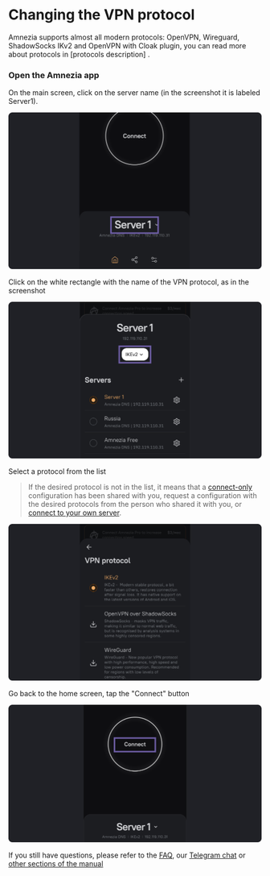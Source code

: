 # Changing the VPN protocol

Amnezia supports almost all modern protocols: OpenVPN, Wireguard, ShadowSocks IKv2 and OpenVPN with Cloak plugin, you can read more about protocols in [protocols description] .
&nbsp;

### Open the Amnezia app

On the main screen, click on the server name (in the screenshot it is labeled Server1).

![](https://raw.githubusercontent.com/amnezia-vpn/amnezia.org-content/master/docs/en/instructions/14_protocol-change/img/pc_en_1.png)

Click on the white rectangle with the name of the VPN protocol, 
as in the screenshot

![](https://raw.githubusercontent.com/amnezia-vpn/amnezia.org-content/master/docs/en/instructions/14_protocol-change/img/pc_en_2.png)

Select a protocol from the list

> If the desired protocol is not in the list, it means that a [connect-only] configuration has been shared with you, request a configuration with the desired protocols from the person who shared it with you, or [connect to your own server].


![](https://raw.githubusercontent.com/amnezia-vpn/amnezia.org-content/master/docs/en/instructions/14_protocol-change/img/pc_en_3.png)

Go back to the home screen, tap the "Connect" button

![](https://raw.githubusercontent.com/amnezia-vpn/amnezia.org-content/master/docs/en/instructions/14_protocol-change/img/pc_en_4.png)


If you still have questions, please refer to the [FAQ], our [Telegram chat] or [other sections of the manual]


[amnezia-site-ext-link]: https://amnezia-web-nx1r.vercel.app
[about-int-link]: /about
[connect-only]: /instructions/29_connection_access_only
[connect to your own server]: ../instructions/0_starter-guide
[FAQ]: ../faq
[Telegram chat]: https://t.me/amnezia_vpn_en
[other sections of the manual]: ../instructions/

















